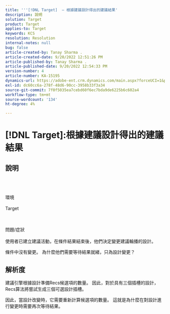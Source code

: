 ```yaml
---
title: '''[!DNL Target]  — 根據建議設計得出的建議結果'
description: 說明
solution: Target
product: Target
applies-to: Target
keywords: KCS
resolution: Resolution
internal-notes: null
bug: false
article-created-by: Tanay Sharma .
article-created-date: 9/20/2022 12:51:26 PM
article-published-by: Tanay Sharma .
article-published-date: 9/20/2022 12:54:33 PM
version-number: 4
article-number: KA-15195
dynamics-url: https://adobe-ent.crm.dynamics.com/main.aspx?forceUCI=1&pagetype=entityrecord&etn=knowledgearticle&id=34eb26ea-e238-ed11-9db1-002248086735
exl-id: dc60cc6a-278f-48d6-90cc-3958b33f3a34
source-git-commit: 7f0f5035ea7cebd60f6ec7bda9de6225b6c602a4
workflow-type: tm+mt
source-wordcount: '134'
ht-degree: 4%

---
```


# [!DNL Target]:根據建議設計得出的建議結果

## 說明

<br><br><br>環境<br><br>
Target


<br><br>問題/症狀<br><br>
使用者已建立建議活動，在條件結果結束後，他們決定變更建議輪播的設計。



條件中沒有變更。 為什麼他們需要等待結果就緒，只為設計變更？


## 解析度


建議引擎根據設計準備Recs候選項的數量。 因此，對於具有三個插槽的設計，Recs算法將嘗試生成三個可選設計插槽。

因此，當設計改變時，它需要重新計算候選項的數量。 這就是為什麼在對設計進行變更時需要再次等待結果。
